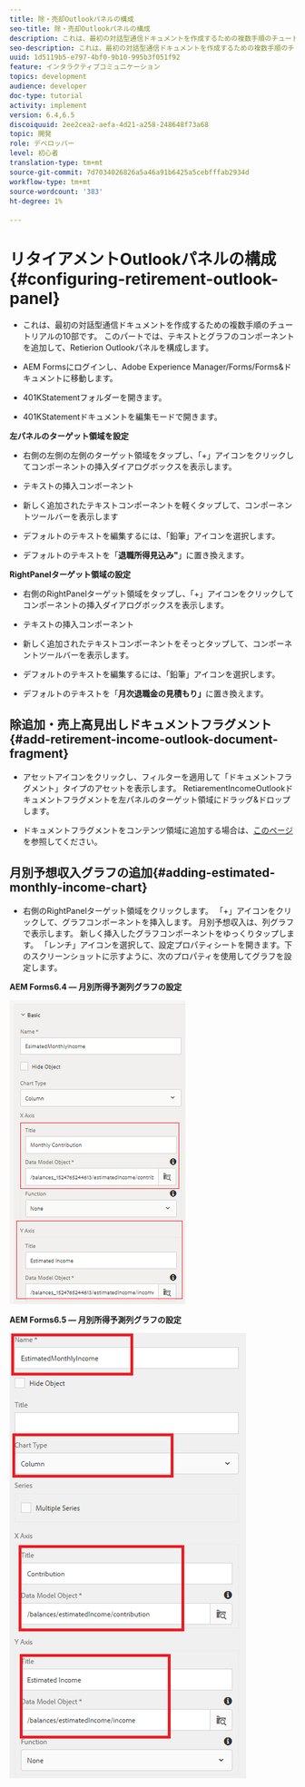 ```yaml
---
title: 除・売却Outlookパネルの構成
seo-title: 除・売却Outlookパネルの構成
description: これは、最初の対話型通信ドキュメントを作成するための複数手順のチュートリアルの10部です。 このパートでは、テキストとグラフのコンポーネントを追加して、Retierion Outlookパネルを構成します。
seo-description: これは、最初の対話型通信ドキュメントを作成するための複数手順のチュートリアルの10部です。 このパートでは、テキストとグラフのコンポーネントを追加して、Retierion Outlookパネルを構成します。
uuid: 1d5119b5-e797-4bf0-9b10-995b3f051f92
feature: インタラクティブコミュニケーション
topics: development
audience: developer
doc-type: tutorial
activity: implement
version: 6.4,6.5
discoiquuid: 2ee2cea2-aefa-4d21-a258-248648f73a68
topic: 開発
role: デベロッパー
level: 初心者
translation-type: tm+mt
source-git-commit: 7d7034026826a5a46a91b6425a5cebfffab2934d
workflow-type: tm+mt
source-wordcount: '383'
ht-degree: 1%

---
```



# リタイアメントOutlookパネルの構成{#configuring-retirement-outlook-panel}

* これは、最初の対話型通信ドキュメントを作成するための複数手順のチュートリアルの10部です。 このパートでは、テキストとグラフのコンポーネントを追加して、Retierion Outlookパネルを構成します。

* AEM Formsにログインし、Adobe Experience Manager/Forms/Forms&amp;ドキュメントに移動します。

* 401KStatementフォルダーを開きます。

* 401KStatementドキュメントを編集モードで開きます。

**左パネルのターゲット領域を設定**

* 右側の左側の左側のターゲット領域をタップし、「+」アイコンをクリックしてコンポーネントの挿入ダイアログボックスを表示します。

* テキストの挿入コンポーネント

* 新しく追加されたテキストコンポーネントを軽くタップして、コンポーネントツールバーを表示します

* デフォルトのテキストを編集するには、「鉛筆」アイコンを選択します。

* デフォルトのテキストを「**退職所得見込み&quot;**」に置き換えます。

**RightPanelターゲット領域の設定**

* 右側のRightPanelターゲット領域をタップし、「+」アイコンをクリックしてコンポーネントの挿入ダイアログボックスを表示します。

* テキストの挿入コンポーネント

* 新しく追加されたテキストコンポーネントをそっとタップして、コンポーネントツールバーを表示します。

* デフォルトのテキストを編集するには、「鉛筆」アイコンを選択します。

* デフォルトのテキストを「**月次退職金の見積もり」**&#x200B;に置き換えます。

## 除追加・売上高見出しドキュメントフラグメント{#add-retirement-income-outlook-document-fragment}

* アセットアイコンをクリックし、フィルターを適用して「ドキュメントフラグメント」タイプのアセットを表示します。 RetiarementIncomeOutlookドキュメントフラグメントを左パネルのターゲット領域にドラッグ&amp;ドロップします。

* ドキュメントフラグメントをコンテンツ領域に追加する場合は、[このページ](https://helpx.adobe.com/experience-manager/kt/forms/using/interactive-communication-web-channel-aem-forms/9.html)を参照してください。

## 月別予想収入グラフの追加{#adding-estimated-monthly-income-chart}

* 右側のRightPanelターゲット領域をクリックします。 「+」アイコンをクリックして、グラフコンポーネントを挿入します。 月別予想収入は、列グラフで表示します。 新しく挿入したグラフコンポーネントをゆっくりタップします。 「レンチ」アイコンを選択して、設定プロパティシートを開きます。下のスクリーンショットに示すように、次のプロパティを使用してグラフを設定します。

**AEM Forms6.4 — 月別所得予測列グラフの設定**

![form64](assets/estimatedmonthlyincomechart.png)

**AEM Forms6.5 — 月別所得予測列グラフの設定**

![forms65](assets/estimatedmonthlyincomechart65.PNG)




